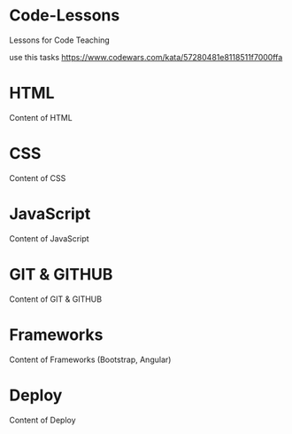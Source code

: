 # Code-Lessons
Lessons for Code Teaching

use this tasks https://www.codewars.com/kata/57280481e8118511f7000ffa

# HTML

Content of HTML

# CSS

Content of CSS

# JavaScript

Content of JavaScript

# GIT & GITHUB

Content of GIT & GITHUB

# Frameworks

Content of Frameworks (Bootstrap, Angular)

# Deploy

Content of Deploy
